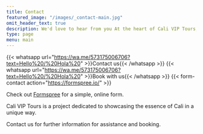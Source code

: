 ```yaml
---
title: Contact
featured_image: "/images/_contact-main.jpg"
omit_header_text: true
description: We'd love to hear from you At the heart of Cali VIP Tours, we find an overflowing passion to uncover the treasures of our city. If you would to explore every corner of Cali, contact us for guide and plans.
type: page
menu: main
---
```


{{< whatsapp url="https://wa.me/573175006706?text=Hello%20/%20Hola%20" >}}Contact us{{< /whatsapp >}}
{{< whatsapp url="https://wa.me/573175006706?text=Hello%20/%20Hola%20" >}}Book with us{{< /whatsapp >}}
{{< form-contact action="https://formspree.io/"  >}}

Check out [Formspree](https://formspree.io/) for a simple, online form.

Cali VIP Tours is a project dedicated to showcasing the essence of Cali in a unique way.

Contact us for further information for assistance and booking.

